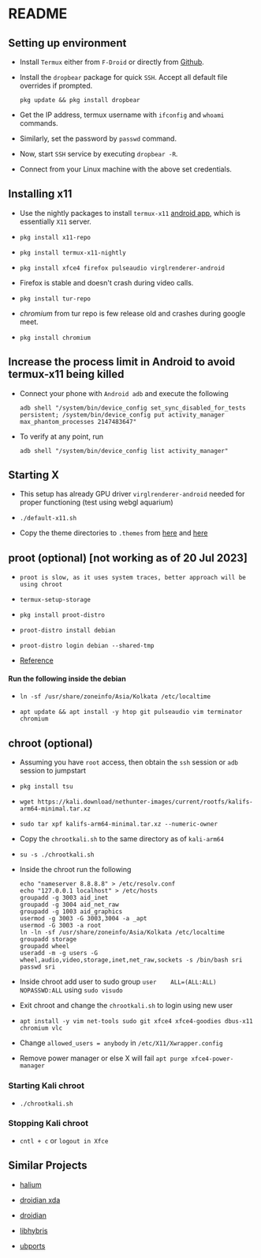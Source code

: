 # README


## Setting up environment


- Install `Termux` either from `F-Droid` or directly 
from [Github](https://github.com/termux/termux-app).

- Install the `dropbear` package for quick `SSH`. Accept all default file
overrides if prompted.

    ```
    pkg update && pkg install dropbear
    ```
- Get the IP address, termux username with `ifconfig` and `whoami` commands. 

- Similarly, set the password by `passwd` command. 

- Now, start `SSH` service by executing `dropbear -R`.

- Connect from your Linux machine with the above set credentials. 


## Installing x11 

- Use the nightly packages to install `termux-x11` [android app](https://github.com/termux/termux-x11/releases/), which is 
essentially `X11` server.

- `pkg install x11-repo`

- `pkg install termux-x11-nightly`

- `pkg install xfce4 firefox pulseaudio virglrenderer-android`

- Firefox is stable and doesn't crash during video calls.

- `pkg install tur-repo`

- *chromium* from tur repo is few release old and crashes during google meet.

- `pkg install chromium`

## Increase the process limit in Android to avoid termux-x11 being killed

- Connect your phone with `Android adb` and execute the following

    ```
    adb shell "/system/bin/device_config set_sync_disabled_for_tests persistent; /system/bin/device_config put activity_manager max_phantom_processes 2147483647"

- To verify at any point, run 

    ```
    adb shell "/system/bin/device_config list activity_manager"

    ```

## Starting X

- This setup has already GPU driver `virglrenderer-android` needed for proper functioning (test using webgl aquarium)

- `./default-x11.sh`

- Copy the theme directories to `.themes` from [here](https://github.com/EliverLara/Sweet/releases/tag/v3.0) 
and [here](http://packages.linuxmint.com/pool/main/m/mint-themes/mint-themes_2.1.5.tar.xz)


## proot (optional) [not working as of 20 Jul 2023]

- `proot is slow, as it uses system traces, better approach will be using chroot`

- `termux-setup-storage`
    
- `pkg install proot-distro`

- `proot-distro install debian`

- `proot-distro login debian --shared-tmp`
 
- [Reference](https://github.com/termux/termux-packages/issues/14039#issuecomment-1362460223)

#### Run the following inside the debian 

- `ln -sf /usr/share/zoneinfo/Asia/Kolkata /etc/localtime`

- `apt update && apt install -y htop git pulseaudio vim terminator chromium`


## chroot (optional) 

- Assuming you have `root` access, then obtain the `ssh` session or `adb` session to jumpstart

- `pkg install tsu`

- `wget https://kali.download/nethunter-images/current/rootfs/kalifs-arm64-minimal.tar.xz`

- `sudo tar xpf kalifs-arm64-minimal.tar.xz --numeric-owner`

- Copy the `chrootkali.sh` to the same directory as of `kali-arm64`

- `su -s ./chrootkali.sh`

- Inside the chroot run the following

    ```
    echo "nameserver 8.8.8.8" > /etc/resolv.conf
    echo "127.0.0.1 localhost" > /etc/hosts
    groupadd -g 3003 aid_inet
    groupadd -g 3004 aid_net_raw
    groupadd -g 1003 aid_graphics
    usermod -g 3003 -G 3003,3004 -a _apt
    usermod -G 3003 -a root
    ln -ln -sf /usr/share/zoneinfo/Asia/Kolkata /etc/localtime
    groupadd storage
    groupadd wheel
    useradd -m -g users -G wheel,audio,video,storage,inet,net_raw,sockets -s /bin/bash sri
    passwd sri
    ```
- Inside chroot add user to sudo group `user    ALL=(ALL:ALL) NOPASSWD:ALL` using `sudo visudo`

- Exit chroot and change the `chrootkali.sh` to login using new user

- `apt install -y vim net-tools sudo git xfce4 xfce4-goodies dbus-x11 chromium vlc `

- Change `allowed_users = anybody` in `/etc/X11/Xwrapper.config`

- Remove power manager or else X will fail `apt purge xfce4-power-manager`

### Starting Kali chroot

- `./chrootkali.sh`

### Stopping Kali chroot

- `cntl + c` or `logout in Xfce`


## Similar Projects

- [halium](https://halium.org/)

- [droidian xda](https://forum.xda-developers.com/t/rom-linux-lavender-droidian-bookworm.4536313/)

- [droidian](https://droidian.org/)

- [libhybris](https://github.com/libhybris/libhybris)

- [ubports](https://devices.ubuntu-touch.io/installer/)
